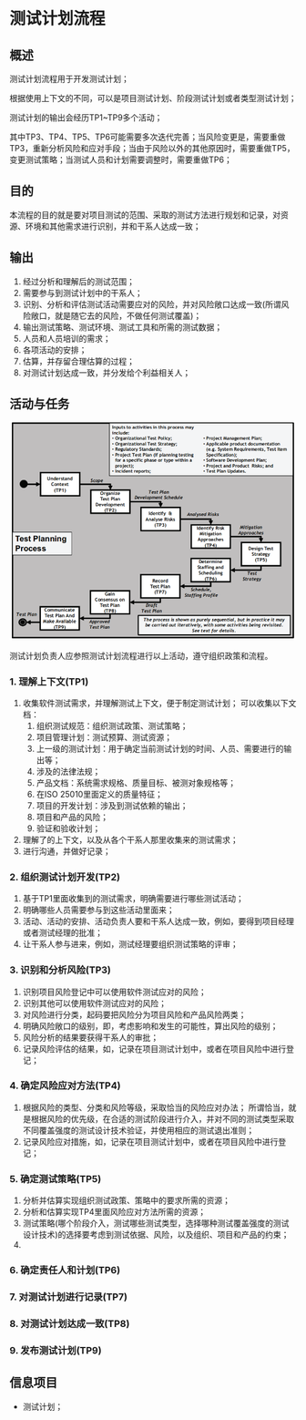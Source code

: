 # 测试计划流程

## 概述

测试计划流程用于开发测试计划；

根据使用上下文的不同，可以是项目测试计划、阶段测试计划或者类型测试计划；

测试计划的输出会经历TP1~TP9多个活动；

其中TP3、TP4、TP5、TP6可能需要多次迭代完善；当风险变更是，需要重做TP3，重新分析风险和应对手段；当由于风险以外的其他原因时，需要重做TP5，变更测试策略；当测试人员和计划需要调整时，需要重做TP6；

## 目的

本流程的目的就是要对项目测试的范围、采取的测试方法进行规划和记录，对资源、环境和其他需求进行识别，并和干系人达成一致；

## 输出

1. 经过分析和理解后的测试范围；
2. 需要参与到测试计划中的干系人；
3. 识别、分析和评估测试活动需要应对的风险，并对风险敞口达成一致\(所谓风险敞口，就是随它去的风险，不做任何测试覆盖\)；
4. 输出测试策略、测试环境、测试工具和所需的测试数据；
5. 人员和人员培训的需求；
6. 各项活动的安排；
7. 估算，并存留合理估算的过程；
8. 对测试计划达成一致，并分发给个利益相关人；

## 活动与任务

![](../../../../.gitbook/assets/image%20%2871%29.png)

测试计划负责人应参照测试计划流程进行以上活动，遵守组织政策和流程。

### **1. 理解上下文\(TP1\)**

1. 收集软件测试需求，并理解测试上下文，便于制定测试计划； 可以收集以下文档：
   1. 组织测试规范：组织测试政策、测试策略；
   2. 项目管理计划：测试预算、测试资源；
   3. 上一级的测试计划：用于确定当前测试计划的时间、人员、需要进行的输出等；
   4. 涉及的法律法规；
   5. 产品文档：系统需求规格、质量目标、被测对象规格等；
   6. 在ISO 25010里面定义的质量特征；
   7. 项目的开发计划：涉及到测试依赖的输出；
   8. 项目和产品的风险；
   9. 验证和验收计划；
2. 理解了的上下文，以及从各个干系人那里收集来的测试需求；
3. 进行沟通，并做好记录；

### **2. 组织测试计划开发\(TP2\)**

1. 基于TP1里面收集到的测试需求，明确需要进行哪些测试活动；
2. 明确哪些人员需要参与到这些活动里面来；
3. 活动、活动的安排、活动负责人要和干系人达成一致，例如，要得到项目经理或者测试经理的批准；
4. 让干系人参与进来，例如，测试经理要组织测试策略的评审；

### **3. 识别和分析风险\(TP3\)**

1. 识别项目风险登记中可以使用软件测试应对的风险；
2. 识别其他可以使用软件测试应对的风险；
3. 对风险进行分类，起码要把风险分为项目风险和产品风险两类；
4. 明确风险敞口的级别，即，考虑影响和发生的可能性，算出风险的级别；
5. 风险分析的结果要获得干系人的审批；
6. 记录风险评估的结果，如，记录在项目测试计划中，或者在项目风险中进行登记；

### **4. 确定风险应对方法\(TP4\)**

1. 根据风险的类型、分类和风险等级，采取恰当的风险应对办法； 所谓恰当，就是根据风险的优先级，在合适的测试阶段进行介入，并对不同的测试类型采取不同覆盖强度的测试设计技术验证，并使用相应的测试退出准则；
2. 记录风险应对措施，如，记录在项目测试计划中，或者在项目风险中进行登记；

### **5. 确定测试策略\(TP5\)**

1. 分析并估算实现组织测试政策、策略中的要求所需的资源；
2. 分析和估算实现TP4里面风险应对方法所需的资源；
3. 测试策略\(哪个阶段介入，测试哪些测试类型，选择哪种测试覆盖强度的测试设计技术\)的选择要考虑到测试依据、风险，以及组织、项目和产品的约束；
4. 
### **6. 确定责任人和计划\(TP6\)**

### **7. 对测试计划进行记录\(TP7\)**

### **8. 对测试计划达成一致\(TP8\)**

### **9. 发布测试计划\(TP9\)**

## **信息项目**

* 测试计划；

